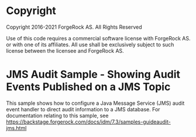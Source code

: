 Copyright
=============
Copyright 2016-2021 ForgeRock AS. All Rights Reserved

Use of this code requires a commercial software license with ForgeRock AS.
or with one of its affiliates. All use shall be exclusively subject
to such license between the licensee and ForgeRock AS.

# JMS Audit Sample - Showing Audit Events Published on a JMS Topic

This sample shows how to configure a Java Message Service (JMS) audit event handler to
direct audit information to a JMS database. For documentation relating to this sample, see
https://backstage.forgerock.com/docs/idm/7.3/samples-guideaudit-jms.html
